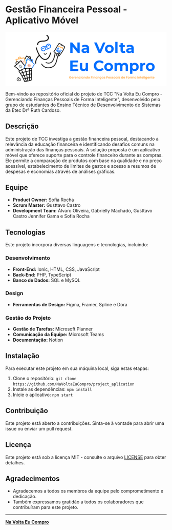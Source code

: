 # Gestão Financeira Pessoal - Aplicativo Móvel

![Logo do Projeto](https://github.com/NaVoltaEuCompro/project_aplication/blob/main/assets/img/banner.png)

Bem-vindo ao repositório oficial do projeto de TCC "Na Volta Eu Compro - Gerenciando Finanças Pessoais de Forma Inteligente", desenvolvido pelo grupo de estudantes do Ensino Técnico de Desenvolvimento de Sistemas da Etec Drª Ruth Cardoso.

## Descrição

Este projeto de TCC investiga a gestão financeira pessoal, destacando a relevância da educação financeira e identificando desafios comuns na administração das finanças pessoais. A solução proposta é um aplicativo móvel que oferece suporte para o controle financeiro durante as compras. Ele permite a comparação de produtos com base na qualidade e no preço acessível, estabelecimento de limites de gastos e acesso a resumos de despesas e economias através de análises gráficas.

## Equipe

- **Product Owner:** Sofia Rocha
- **Scrum Master:** Gusttavo Castro
- **Development Team:** Álvaro Oliveira, Gabrielly Machado, Gusttavo Castro Jennifer Gama e Sofia Rocha

## Tecnologias

Este projeto incorpora diversas linguagens e tecnologias, incluindo:

### Desenvolvimento

- **Front-End:** Ionic, HTML, CSS, JavaScript
- **Back-End:** PHP, TypeScript
- **Banco de Dados:** SQL e MySQL

### Design

- **Ferramentas de Design:** Figma, Framer, Spline e Dora

### Gestão do Projeto

- **Gestão de Tarefas:** Microsoft Planner
- **Comunicação da Equipe:** Microsoft Teams
- **Documentação:** Notion

## Instalação

Para executar este projeto em sua máquina local, siga estas etapas:

1. Clone o repositório: `git clone https://github.com/NaVoltaEuCompro/project_aplication`
2. Instale as dependências: `npm install`
3. Inicie o aplicativo: `npm start`

## Contribuição

Este projeto está aberto a contribuições. Sinta-se à vontade para abrir uma issue ou enviar um pull request.

## Licença

Este projeto está sob a licença MIT - consulte o arquivo [LICENSE](LICENSE) para obter detalhes.

## Agradecimentos

- Agradecemos a todos os membros da equipe pelo comprometimento e dedicação.
- Também expressamos gratidão a todos os colaboradores que contribuíram para este projeto.

---

**[Na Volta Eu Compro](https://github.com/NaVoltaEuCompro/project_aplication)**
